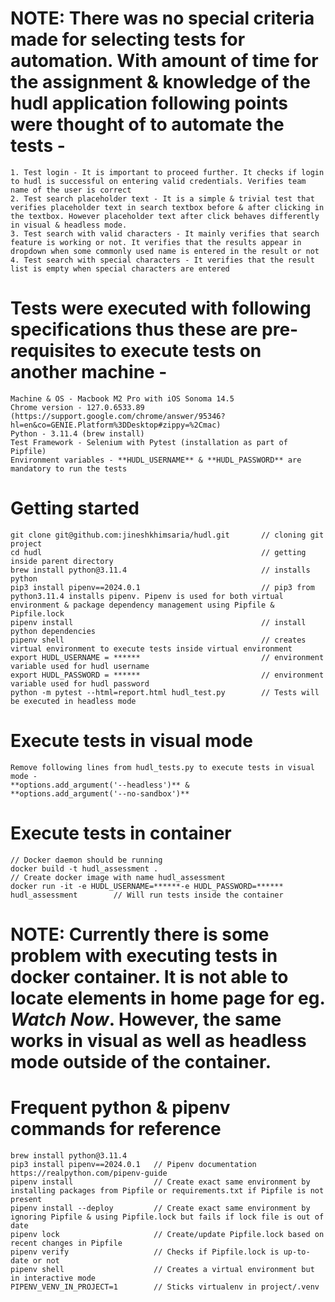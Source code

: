 # NOTE: There was no special criteria made for selecting tests for automation. With amount of time for the assignment & knowledge of the hudl application following points were thought of to automate the tests -
    1. Test login - It is important to proceed further. It checks if login to hudl is successful on entering valid credentials. Verifies team name of the user is correct
    2. Test search placeholder text - It is a simple & trivial test that verifies placeholder text in search textbox before & after clicking in the textbox. However placeholder text after click behaves differently in visual & headless mode.
    3. Test search with valid characters - It mainly verifies that search feature is working or not. It verifies that the results appear in dropdown when some commonly used name is entered in the result or not
    4. Test search with special characters - It verifies that the result list is empty when special characters are entered

# Tests were executed with following specifications thus these are pre-requisites to execute tests on another machine -
    Machine & OS - Macbook M2 Pro with iOS Sonoma 14.5
    Chrome version - 127.0.6533.89 (https://support.google.com/chrome/answer/95346?hl=en&co=GENIE.Platform%3DDesktop#zippy=%2Cmac)
    Python - 3.11.4 (brew install)
    Test Framework - Selenium with Pytest (installation as part of Pipfile)
    Environment variables - **HUDL_USERNAME** & **HUDL_PASSWORD** are mandatory to run the tests

# Getting started
    git clone git@github.com:jineshkhimsaria/hudl.git       // cloning git project
    cd hudl                                                 // getting inside parent directory
    brew install python@3.11.4                              // installs python
    pip3 install pipenv==2024.0.1                           // pip3 from python3.11.4 installs pipenv. Pipenv is used for both virtual environment & package dependency management using Pipfile & Pipfile.lock
    pipenv install                                          // install python dependencies
    pipenv shell                                            // creates virtual environment to execute tests inside virtual environment
    export HUDL_USERNAME = ******                           // environment variable used for hudl username
    export HUDL_PASSWORD = ******                           // environment variable used for hudl password
    python -m pytest --html=report.html hudl_test.py        // Tests will be executed in headless mode

# Execute tests in visual mode
    Remove following lines from hudl_tests.py to execute tests in visual mode -
    **options.add_argument('--headless')** & 
    **options.add_argument('--no-sandbox')**
    
# Execute tests in container
    // Docker daemon should be running
    docker build -t hudl_assessment .                                                    // Create docker image with name hudl_assessment
    docker run -it -e HUDL_USERNAME=******-e HUDL_PASSWORD=****** hudl_assessment        // Will run tests inside the container

# NOTE: Currently there is some problem with executing tests in docker container. It is not able to locate elements in home page for eg. *Watch Now*. However, the same works in visual as well as headless mode outside of the container.

# Frequent python & pipenv commands for reference
    brew install python@3.11.4
    pip3 install pipenv==2024.0.1   // Pipenv documentation https://realpython.com/pipenv-guide
    pipenv install                  // Create exact same environment by installing packages from Pipfile or requirements.txt if Pipfile is not present
    pipenv install --deploy         // Create exact same environment by ignoring Pipfile & using Pipfile.lock but fails if lock file is out of date
    pipenv lock                     // Create/update Pipfile.lock based on recent changes in Pipfile
    pipenv verify                   // Checks if Pipfile.lock is up-to-date or not
    pipenv shell                    // Creates a virtual environment but in interactive mode
    PIPENV_VENV_IN_PROJECT=1        // Sticks virtualenv in project/.venv
